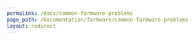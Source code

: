 ```yaml
---
permalink: /docs/common-farmware-problems
page_path: /Documentation/farmware/common-farmware-problems
layout: redirect
---
```

